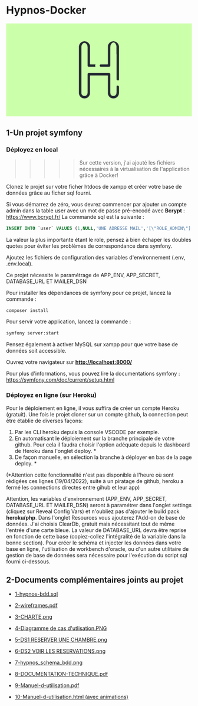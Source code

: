 # Hypnos-Docker

![Le logo](https://raw.githubusercontent.com/Nathalie-Verdavoir/hypnos-docker/master/public/images/logoGithub.png)

## 1-Un projet symfony

### Déployez en local

>>>>>Sur cette version, j'ai ajouté les fichiers nécessaires à la virtualisation de l'application grâce à Docker! 

Clonez le projet sur votre ficher htdocs de xampp et créer votre base de données grâce au ficher sql fourni.

Si vous démarrez de zéro, vous devrez commencer par ajouter un compte admin dans la table user avec un mot de passe pré-encodé avec **Bcrypt** : <https://www.bcrypt.fr/>
La commande sql est la suivante :

```sql
INSERT INTO `user` VALUES (1,NULL,'UNE ADRESSE MAIL','[\"ROLE_ADMIN\"]','MOT DE PASSE ENCRYPTE','LE NOM','LE PRENOM');
```

La valeur la plus importante étant le role, pensez à bien échaper les doubles quotes pour éviter les problèmes de correspondance dans symfony.

Ajoutez les fichiers de configuration des variables d'environnement (.env, .env.local).

Ce projet nécessite le paramétrage de APP_ENV, APP_SECRET, DATABASE_URL ET MAILER_DSN

Pour installer les dépendances de symfony pour ce projet, lancez la commande :

```bash
composer install
```

Pour servir votre application, lancez la commande :

```bash
symfony server:start
```

Pensez également à activer MySQL sur xampp pour que votre base de données soit accessible.

Ouvrez votre navigateur sur **<http://localhost:8000/>**

Pour plus d'informations, vous pouvez lire la documentations symfony :
<https://symfony.com/doc/current/setup.html>

### Déployez en ligne (sur Heroku)

Pour le déploiement en ligne, il vous suffira de créer un compte Heroku (gratuit). Une fois le projet cloner sur un compte github, la connection peut être établie de diverses façons:

1. Par les CLI heroku depuis la console VSCODE par exemple.
1. En automatisant le déploiement sur la branche principale de votre github. Pour cela il faudra choisir l'option adéquate depuis le dashboard de Heroku dans l'onglet deploy. *
1. De façon manuelle, en sélection la branche à déployer en bas de la page deploy. *

(*Attention cette fonctionnalité n'est pas disponible à l'heure où sont rédigées ces lignes (19/04/2022), suite à un piratage de github, heroku a fermé les connections directes entre gihub et leur app)

Attention, les variables d'environnement (APP_ENV, APP_SECRET, DATABASE_URL ET MAILER_DSN) seront à paramétrer dans l'onglet settings (cliquez sur Reveal Config Vars) et n'oubliez pas d'ajouter le build pack **heroku/php**.
Dans l'onglet Resources vous ajouterez l'Add-on de base de données. J'ai choisis ClearDb, gratuit mais nécessitant tout de même l'entrée d'une carte bleue. La valeur de DATABASE_URL devra être reprise en fonction de cette base (copiez-collez l'intégralité de la variable dans la bonne section). Pour créer le schéma et injecter les données dans votre base en ligne, l'utilisation de workbench d'oracle, ou d'un autre utilitaire de gestion de base de données sera nécessaire pour l'exécution du script sql fourni ci-dessous.

## 2-Documents complémentaires joints au projet

+ [1-hypnos-bdd.sql](https://github.com/Nathalie-Verdavoir/hypnos-docker/blob/documents/documents-complementaires/1-hypnos-bdd.sql)

+ [2-wireframes.pdf](https://github.com/Nathalie-Verdavoir/hypnos-docker/blob/documents/documents-complementaires/2-wireframes.pdf)

+ [3-CHARTE.png](https://github.com/Nathalie-Verdavoir/hypnos-docker/blob/documents/documents-complementaires/3-CHARTE.png)

+ [4-Diagramme de cas d'utlisation.PNG](https://github.com/Nathalie-Verdavoir/hypnos-docker/blob/documents/documents-complementaires/4-Diagramme%20de%20cas%20d'utlisation.PNG)

+ [5-DS1 RESERVER UNE CHAMBRE.png](https://github.com/Nathalie-Verdavoir/hypnos-docker/blob/documents/documents-complementaires/5-DS1%20RESERVER%20UNE%20CHAMBRE.png)

+ [6-DS2 VOIR LES RESERVATIONS.png](https://github.com/Nathalie-Verdavoir/hypnos-docker/blob/documents/documents-complementaires/6-DS2%20VOIR%20LES%20RESERVATIONS.png)

+ [7-hypnos_schema_bdd.png](https://github.com/Nathalie-Verdavoir/hypnos-docker/blob/documents/documents-complementaires/7-hypnos_schema_bdd.png)
  
+ [8-DOCUMENTATION-TECHNIQUE.pdf](https://github.com/Nathalie-Verdavoir/hypnos-docker/blob/documents/documents-complementaires/8-DOCUMENTATION-TECHNIQUE.pdf)

+ [9-Manuel-d-utilisation.pdf](https://github.com/Nathalie-Verdavoir/hypnos-docker/blob/master/documents-complementaires/9-Manuel-d-utilisation.pdf)

+ [10-Manuel-d-utilisation.html (avec animations)](https://slides.com/natpinkelephant/ellipse)
  